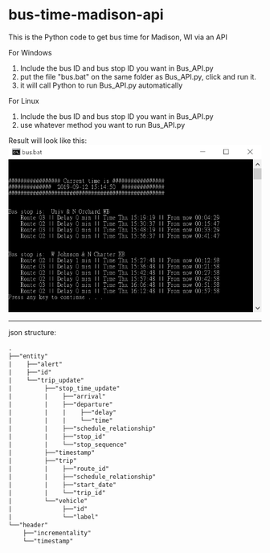# bus-time-madison-api
 This is the Python code to get bus time for Madison, WI via an API

For Windows
 1. Include the bus ID and bus stop ID you want in Bus_API.py
 2. put the file "bus.bat" on the same folder as Bus_API.py, click and run it.
 3. it will call Python to run Bus_API.py automatically

For Linux
1. Include the bus ID and bus stop ID you want in Bus_API.py
2. use whatever method you want to run Bus_API.py

Result will look like this:
![Bus Schedule][1]

 -----------------------------------------------

<!--
    use two spaces instead of \n to force a line break
    for example,
    Hello  (<-- two spaces)
    World
-->

 json structure:

    .  
    ├──"entity"  
    |    ├──"alert"  
    |    ├──"id"  
    |    └──"trip_update"  
    |         ├──"stop_time_update"  
    |         |    ├──"arrival"  
    |         |    ├──"departure"  
    |         |    |    ├──"delay"  
    |         |    |    └──"time"  
    |         |    ├──"schedule_relationship"  
    |         |    ├──"stop_id"  
    |         |    └──"stop_sequence"  
    |         ├──"timestamp"  
    |         ├──"trip"  
    |         |    ├──"route_id"  
    |         |    ├──"schedule_relationship"  
    |         |    ├──"start_date"  
    |         |    └──"trip_id"  
    |         └──"vehicle"  
    |              ├──"id"  
    |              └──"label"  
    └──"header"  
        ├──"incrementality"  
        └──"timestamp"  

[1]: https://github.com/lanstonchu/bus-time-madison-api/blob/master/Bus%20Screen.png?raw=true
